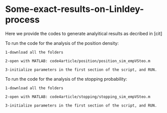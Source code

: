 # Some-exact-results-on-Linldey-process
Here we provide the codes to generate analyitical results as decribed in [cit]


  To run the code for the analysis of the position density:

    1-download all the folders

    2-open with MATLAB: code4article/position/position_sim_empVSteo.m

    3-initialize parameters in the first section of the script, and RUN.


 To run the code for the analysis of the stopping probability:

    1-download all the folders

    2-open with MATLAB: code4article/stopping/stopping_sim_empVSteo.m

    3-initialize parameters in the first section of the script, and RUN.
